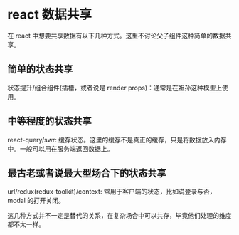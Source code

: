 # react 数据共享

在 react 中想要共享数据有以下几种方式。这里不讨论父子组件这种简单的数据共享。

## 简单的状态共享

状态提升/组合组件(插槽，或者说是 render props)：通常是在祖孙这种模型上使用。

## 中等程度的状态共享

react-query/swr: 缓存状态。这里的缓存不是真正的缓存，只是将数据放入内存中。一般可以用在服务端返回数据上。

## 最古老或者说最大型场合下的状态共享

url/redux(redux-toolkit)/context: 常用于客户端的状态，比如说登录与否，modal 的打开关闭。

这几种方式并不一定是替代的关系，在复杂场合中可以共存，毕竟他们处理的维度都不太一样。
